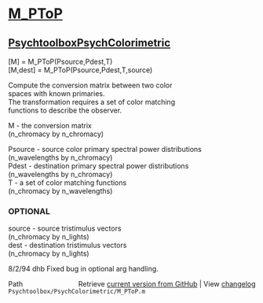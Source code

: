 # [M_PToP](M_PToP)
## [Psychtoolbox](Psychtoolbox)[PsychColorimetric](PsychColorimetric)

[M] = M\_PToP(Psource,Pdest,T)  
[M,dest] = M\_PToP(Psource,Pdest,T,source)  
  
Compute the conversion matrix between two color  
spaces with known primaries.  
The transformation requires a set of color matching  
functions to describe the observer.  
  
M - the conversion matrix  
 (n\_chromacy by n\_chromacy)  
  
Psource - source color primary spectral power distributions  
  (n\_wavelengths by n\_chromacy)  
Pdest - destination primary spectral power distributions  
  (n\_wavelengths by n\_chromacy)  
T - a set of color matching functions  
  (n\_chromacy by n\_wavelengths)  
  
### OPTIONAL  
source - source tristimulus vectors  
 (n\_chromacy by n\_lights)  
dest - destination tristimulus vectors  
 (n\_chromacy by n\_lights)  
  
8/2/94      dhb     Fixed bug in optional arg handling.  




<div class="code_header" style="text-align:right;">
  <span style="float:left;">Path&nbsp;&nbsp;</span> <span class="counter">Retrieve <a href=
  "https://raw.github.com/Psychtoolbox-3/Psychtoolbox-3/beta/Psychtoolbox/PsychColorimetric/M_PToP.m">current version from GitHub</a> | View <a href=
  "https://github.com/Psychtoolbox-3/Psychtoolbox-3/commits/beta/Psychtoolbox/PsychColorimetric/M_PToP.m">changelog</a></span>
</div>
<div class="code">
  <code>Psychtoolbox/PsychColorimetric/M_PToP.m</code>
</div>

